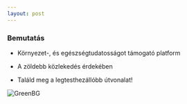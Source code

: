 ```yaml
---
layout: post
---
```


### Bemutatás

- Környezet-, és egészségtudatosságot támogató platform

- A zöldebb közlekedés érdekében

- Találd meg a legtesthezállóbb útvonalat!

![GreenBG](/hackathon-presentation/images/green_community1.jpg)
